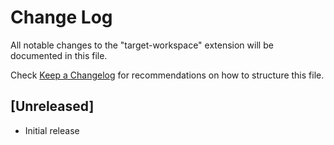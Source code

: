 # Change Log
All notable changes to the "target-workspace" extension will be documented in this file.

Check [Keep a Changelog](http://keepachangelog.com/) for recommendations on how to structure this file.

## [Unreleased]
- Initial release